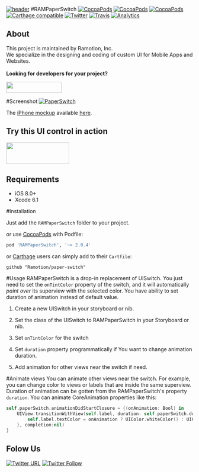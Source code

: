 [![header](https://raw.githubusercontent.com/Ramotion/paper-switch/master/header.png)](https://business.ramotion.com?utm_source=gthb&utm_medium=special&utm_campaign=paper-switch-logo)
#RAMPaperSwitch
[![CocoaPods](https://img.shields.io/cocoapods/p/RAMPaperSwitch.svg)](https://cocoapods.org/pods/RAMPaperSwitch)
[![CocoaPods](https://img.shields.io/cocoapods/v/RAMPaperSwitch.svg)](http://cocoapods.org/pods/RAMPaperSwitch)
[![CocoaPods](https://img.shields.io/cocoapods/metrics/doc-percent/RAMPaperSwitch.svg)](https://cdn.rawgit.com/Ramotion/paper-switch/master/docs/index.html)
[![Carthage compatible](https://img.shields.io/badge/Carthage-compatible-4BC51D.svg?style=flat)](https://github.com/Ramotion/paper-switch)
[![Twitter](https://img.shields.io/badge/Twitter-@Ramotion-blue.svg?style=flat)](http://twitter.com/Ramotion)
[![Travis](https://img.shields.io/travis/Ramotion/paper-switch.svg)](https://travis-ci.org/Ramotion/paper-switch)
[![Analytics](https://ga-beacon.appspot.com/UA-84973210-1/ramotion/paper-switch)](https://github.com/igrigorik/ga-beacon)

## About
This project is maintained by Ramotion, Inc.<br>
We specialize in the designing and coding of custom UI for Mobile Apps and Websites.<br><br>**Looking for developers for your project?** 

<a href="http://business.ramotion.com?utm_source=gthb&utm_medium=special&utm_campaign=paper-switch-contact-us/#Get_in_Touch" > <img src="https://github.com/Ramotion/navigation-stack/raw/master/contact_our_team@2x.png" width="150" height="30"></a>


#Screenshot
[![PaperSwitch](https://raw.githubusercontent.com/Ramotion/paper-switch/master/screenshot.gif)](https://dribbble.com/shots/1749645-Contact-Sync)

The [iPhone mockup](https://store.ramotion.com/product/iphone-6-plus-mockups?utm_source=gthb&utm_medium=special&utm_campaign=paper-switch) available [here](https://store.ramotion.com/product/iphone-6-plus-mockups?utm_source=gthb&utm_medium=special&utm_campaign=paper-switch).

## Try this UI control in action

<a href="https://itunes.apple.com/app/apple-store/id1182360240?pt=550053&ct=gthb-paper-switch&mt=8" > <img src="https://github.com/Ramotion/navigation-stack/raw/master/Download_on_the_App_Store_Badge_US-UK_135x40.png" width="170" height="58"></a>


## Requirements

- iOS 8.0+
- Xcode 6.1

#Installation

Just add the `RAMPaperSwitch` folder to your project.

or use [CocoaPods](https://cocoapods.org) with Podfile:
``` ruby
pod 'RAMPaperSwitch', '~> 2.0.4' 
```
or [Carthage](https://github.com/Carthage/Carthage) users can simply add to their `Cartfile`:
```
github "Ramotion/paper-switch"
```


#Usage
RAMPaperSwitch is a drop-in replacement of UISwitch. You just need to set the `onTintColor` property of the switch, and it will automatically _paint over_ its superview with the selected color.
You have ability to set duration of animation instead of default value.

1. Create a new UISwitch in your storyboard or nib.

2. Set the class of the UISwitch to RAMPaperSwitch in your Storyboard or nib.

3. Set `onTintColor` for the switch

4. Set `duration` property programmatically if You want to change animation duration.

5. Add animation for other views near the switch if need.


#Animate views
You can animate other views near the switch. For example, you can change color to views or labels that are inside the same superview. Duration of animation can be gotten from the RAMPaperSwitch's property `duration`. You can animate CoreAnimation properties like this:

``` swift
self.paperSwitch.animationDidStartClosure = {(onAnimation: Bool) in
    UIView.transitionWithView(self.label, duration: self.paperSwitch.duration, options: UIViewAnimationOptions.TransitionCrossDissolve, animations: {
        self.label.textColor = onAnimation ? UIColor.whiteColor() : UIColor.blueColor()
    }, completion:nil)
}
```

## Folow Us

[![Twitter URL](https://img.shields.io/twitter/url/http/shields.io.svg?style=social)](https://twitter.com/intent/tweet?text=https://github.com/ramotion/paper-switch)
[![Twitter Follow](https://img.shields.io/twitter/follow/ramotion.svg?style=social)](https://twitter.com/ramotion)
